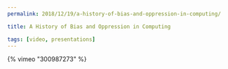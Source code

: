 ```yaml
---
permalink: 2018/12/19/a-history-of-bias-and-oppression-in-computing/

title: A History of Bias and Oppression in Computing

tags: [video, presentations]
---
```


{% vimeo "300987273" %}
